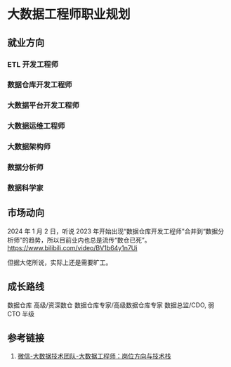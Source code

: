 # 大数据工程师职业规划


## 就业方向


### ETL 开发工程师


### 数据仓库开发工程师


### 大数据平台开发工程师


### 大数据运维工程师


### 大数据架构师


### 数据分析师


### 数据科学家


## 市场动向

2024 年 1 月 2 日，听说 2023 年开始出现“数据仓库开发工程师”合并到“数据分析师”的趋势，所以目前业内也总是流传“数仓已死”。
https://www.bilibili.com/video/BV1b64y1n7Ui

但据大佬所说，实际上还是需要旷工。

## 成长路线

数据仓库
高级/资深数仓
数据仓库专家/高级数据仓库专家
数据总监/CDO, 弱 CTO 半级

## 参考链接

1.  [微信-大数据技术团队-大数据工程师：岗位方向与技术栈](https://mp.weixin.qq.com/s/m82d0hQvFE9HLaxBZiGrGg)

